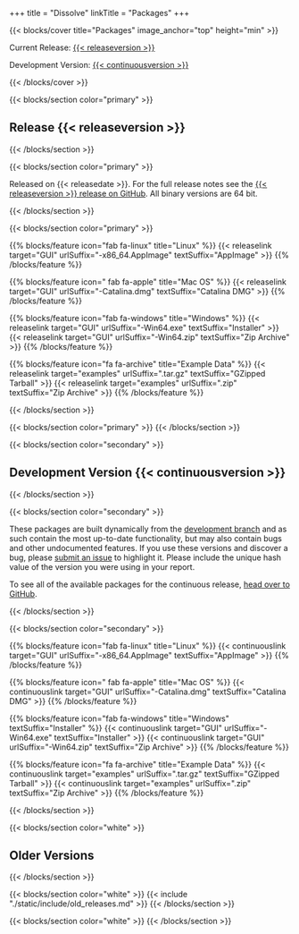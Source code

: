 +++
title = "Dissolve"
linkTitle = "Packages"
+++

{{< blocks/cover title="Packages" image_anchor="top" height="min" >}}
<div class="mx-auto">
    <p class="lead mt-1">Current Release: <a href="#release">{{< releaseversion >}}</a></p>
    <p class="lead mt-1">Development Version: <a href="#development">{{< continuousversion >}}</a></p>
</div>
{{< /blocks/cover >}}

<a name="release">

{{< blocks/section color="primary" >}}
<div class="mx-auto">
    <h2>Release {{< releaseversion >}}</h2>
</div>
{{< /blocks/section >}}

{{< blocks/section color="primary" >}}

<div class="mx-auto">
  <p>Released on {{< releasedate >}}. For the full release notes see the <a href="https://github.com/disorderedmaterials/dissolve/releases/tag/{{< releaseversion >}}">{{< releaseversion >}} release on GitHub</a>. All binary versions are 64 bit.</p>
</div>

{{< /blocks/section >}}

{{< blocks/section color="primary" >}}

{{% blocks/feature icon="fab fa-linux" title="Linux" %}}
{{< releaselink target="GUI" urlSuffix="-x86_64.AppImage" textSuffix="AppImage" >}}
{{% /blocks/feature %}}

{{% blocks/feature icon=" fab fa-apple" title="Mac OS" %}}
{{< releaselink target="GUI" urlSuffix="-Catalina.dmg" textSuffix="Catalina DMG" >}}
{{% /blocks/feature %}}

{{% blocks/feature icon="fab fa-windows" title="Windows" %}}
{{< releaselink target="GUI" urlSuffix="-Win64.exe" textSuffix="Installer" >}}
{{< releaselink target="GUI" urlSuffix="-Win64.zip" textSuffix="Zip Archive" >}}
{{% /blocks/feature %}}

{{% blocks/feature icon="fa fa-archive" title="Example Data" %}}
{{< releaselink target="examples" urlSuffix=".tar.gz" textSuffix="GZipped Tarball" >}}
{{< releaselink target="examples" urlSuffix=".zip" textSuffix="Zip Archive" >}}
{{% /blocks/feature %}}

{{< /blocks/section >}}

{{< blocks/section color="primary" >}}
{{< /blocks/section >}}

</a>


<a name="development">

{{< blocks/section color="secondary" >}}
<div class="mx-auto">
<h2>Development Version {{< continuousversion >}}</h2>
</div>
{{< /blocks/section >}}

{{< blocks/section color="secondary" >}}

<div class="mx-auto">
<p>These packages are built dynamically from the <a href="https://github.com/disorderedmaterials/dissolve">development branch</a> and as such contain the most up-to-date functionality, but may also contain bugs and other undocumented features. If you use these versions and discover a bug, please <a href="https://github.com/disorderedmaterials/dissolve/issues/new/choose">submit an issue</a> to highlight it. Please include the unique hash value of the version you were using in your report.</p>
<p>To see all of the available packages for the continuous release, <a href="https://github.com/disorderedmaterials/dissolve/releases/tag/continuous">head over to GitHub</a>.</p>
</div>

{{< /blocks/section >}}

{{< blocks/section color="secondary" >}}

{{% blocks/feature icon="fab fa-linux" title="Linux" %}}
{{< continuouslink target="GUI" urlSuffix="-x86_64.AppImage" textSuffix="AppImage" >}}
{{% /blocks/feature %}}

{{% blocks/feature icon=" fab fa-apple" title="Mac OS" %}}
{{< continuouslink target="GUI" urlSuffix="-Catalina.dmg" textSuffix="Catalina DMG" >}}
{{% /blocks/feature %}}

{{% blocks/feature icon="fab fa-windows" title="Windows" textSuffix="Installer" %}}
{{< continuouslink target="GUI" urlSuffix="-Win64.exe" textSuffix="Installer" >}}
{{< continuouslink target="GUI" urlSuffix="-Win64.zip" textSuffix="Zip Archive" >}}
{{% /blocks/feature %}}

{{% blocks/feature icon="fa fa-archive" title="Example Data" %}}
{{< continuouslink target="examples" urlSuffix=".tar.gz" textSuffix="GZipped Tarball" >}}
{{< continuouslink target="examples" urlSuffix=".zip" textSuffix="Zip Archive" >}}
{{% /blocks/feature %}}

{{< /blocks/section >}}


<a name="archive">

{{< blocks/section color="white" >}}
<div class="mx-auto">
<h2>Older Versions</h2>
</div>
{{< /blocks/section >}}

{{< blocks/section color="white" >}}
{{< include "./static/include/old_releases.md" >}}
{{< /blocks/section >}}

{{< blocks/section color="white" >}}
{{< /blocks/section >}}

</a>
